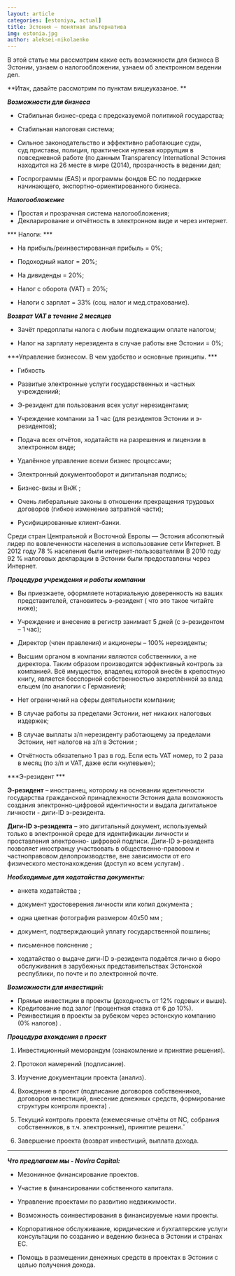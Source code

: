 ```yaml
---
layout: article
categories: [estoniya, actual]
title: Эстония – понятная альтернатива
img: estonia.jpg
author: aleksei-nikolaenko
---
```

В этой статье мы рассмотрим какие есть возможности для бизнеса В Эстонии, узнаем о налогообложении,
узнаем об электронном ведении дел.

**Итак, давайте рассмотрим по пунктам вищеуказаное. **






***Возможности для бизнеса***

* Стабильная бизнес-среда с предсказуемой политикой государства;

* Стабильная налоговая система;

* Сильное законодательство и эффективно работающие суды, суд.приставы, полиция, практически нулевая коррупция в повседневной работе (по данным Transparency International Эстония находится на 26 месте в мире (2014), прозрачность в ведении дел;

* Госпрограммы (EAS) и программы фондов ЕС по поддержке
начинающего, экспортно-ориентированного бизнеса.

***Налогообложение***

* Простая и прозрачная система налогообложения;
* Декларирование и отчётность в электронном виде и через интернет.

*** Налоги: ***

* На прибыль/реинвестированная прибыль = 0%;

* Подоходный налог = 20%;

* На дивиденды = 20%;

* Налог с оборота (VAT) = 20%;

* Налоги с зарплат = 33% (соц. налог и мед.страхование). 

***Возврат VAT в течение 2 месяцев***

* Зачёт предоплаты налога с любым подлежащим оплате налогом;

* Налог на зарплату нерезидента в случае работы вне Эстонии = 0%;

***Управление бизнесом. В чем удобство и основные принципы. ***

* Гибкость

* Развитые электронные услуги государственных и частных учреждениий;

* Э-резидент для пользования всех услуг нерезидентами;

* Учреждение компании за 1 час (для резидентов Эстонии и э-резидентов);

* Подача всех отчётов, ходатайств на разрешения и лицензии в электронном виде;

* Удалённое управление всеми бизнес процессами;

* Электронный документооборот и дигитальная подпись;

* Бизнес-визы и ВнЖ ; 

* Очень либеральные законы в отношении прекращения трудовых договоров (гибкое изменение затратной части);

* Русифицированные клиент-банки.

Среди стран Центральной и Восточной Европы — Эстония абсолютный лидер по вовлеченности населения
в использование сети Интернет. В 2012 году 78 % населения были интернет-пользователями В 2010 году 92 % налоговых декларации
в Эстонии были предоставлены через Интернет.

***Процедура учреждения и работы компании***

* Вы приезжаете, оформляете нотариальную доверенность на ваших представителей, становитесь э-резидент ( что это такое читайте ниже);

* Учреждение и внесение в регистр занимает 5 дней (с э-резидентом – 1 час);

* Директор (член правления) и акционеры – 100% нерезиденты;

* Высшим органом в компании являются собственники, а не директора. Таким образом производится эффективный контроль за компанией.
Всё имущество, владелец которой внесён в крепостную книгу, является бесспорной собственностью закреплённой за влад
ельцем (по аналогии с Германиеий;

* Нет ограничений на сферы деятельности компании;

* В случае работы за пределами Эстонии, нет никаких налоговых издержек;

* В случае выплаты з/п нерезиденту работающему за пределами Эстонии, нет налогов на з/п в Эстонии ;

* Отчётность обязательно 1 раз в год. Если есть VAT номер, то 2 раза в месяц (по з/п и VAT, даже если «нулевые»);

***Э-резидент ***

**Э-резидент** – иностранец, которому на основании идентичности государства гражданской принадлежности Эстония дала возможность создания электронно-цифровой идентичности и выдала дигитальное личности - диги-ID э-резидента.

**Диги-ID э-резидента** – это дигитальный документ, используемый только в электронной среде для идентификации личности и проставления электронно- цифровой подписи. Диги-ID э-резидента позволяет иностранцу участвовать в общественно-правовом и частноправовом делопроизводстве, вне зависимости от его физического местонахождения (доступ ко всем услугам) .

***Необходимые для ходатайства документы:***

*	анкета ходатайства ;

*	документ удостоверения личности или копия документа ;

*	одна цветная фотография размером 40х50 мм ;

* документ, подтверждающий уплату государственной пошлины;

*	письменное пояснение ;

*	ходатайство о выдаче диги-ID э-резидента подаётся лично в бюро обслуживания в зарубежных представительствах Эстонской республики, по почте и по электронной почте.

***Возможности для инвестиций:***

*	Прямые инвестиции в проекты (доходность от 12% годовых и выше).
*	Кредитование под залог (процентная ставка от 6 до 10%). 
*	Реинвестиция в проекты за рубежом через эстонскую компанию (0% налогов) .

***Процедура вхождения в проект***

1.	Инвестиционный меморандум (ознакомление и принятие решения).

2.  Протокол намерений (подписание).

3.	Изучение документации проекта (анализ).

4.	Вхождение в проект (подписание договоров собственников, договоров инвестиций, внесение денежных средств, формирование структуры контроля проекта) .

5. Текущий контроль проекта (ежемесячные отчёты от NC, собрания собственников, в т.ч. электронные), принятие решени.̆

6. Завершение проекта (возврат инвестиций, выплата дохода.

_________
***Что предлагаем мы - Novira Capital:***

* Мезонинное финансирование проектов.

* Участие в финансировании собственного капитала.

* Управление проектами по развитию недвижимости.

* Возможность соинвестирования в финансируемые нами проекты.

* Корпоративное обслуживание, юридические и бухгалтерские услуги консультации по созданию и
ведению бизнеса в Эстонии и странах ЕС.

* Помощь в размещении денежных средств в проектах в Эстонии с целью получения дохода.






